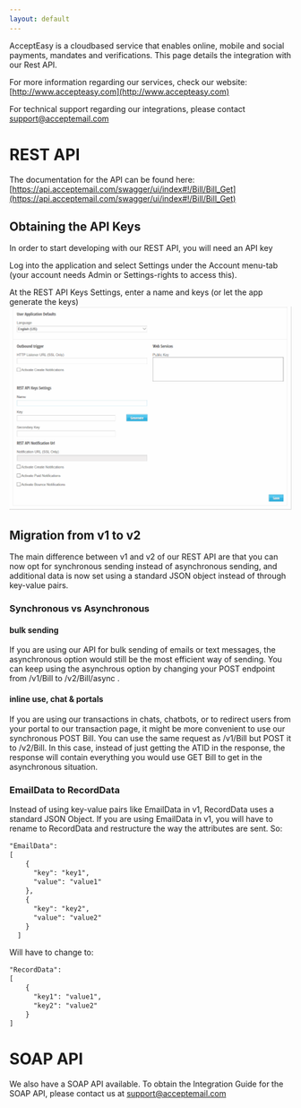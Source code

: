 ```yaml
---
layout: default
---
```


AcceptEasy is a cloudbased service that enables online, mobile and social payments, mandates and verifications. This page details the integration with our Rest API.

For more information regarding our services, check our website: [http://www.accepteasy.com](http://www.accepteasy.com)

For technical support regarding our integrations, please contact [support@acceptemail.com](mailto:support@acceptemail.com)

# [](#REST-API)REST API

The documentation for the API can be found here: [https://api.acceptemail.com/swagger/ui/index#!/Bill/Bill_Get](https://api.acceptemail.com/swagger/ui/index#!/Bill/Bill_Get)

## [](#Obtaining-API-Keys)Obtaining the API Keys

In order to start developing with our REST API, you will need an API key

Log into the application and select Settings under the Account menu-tab (your account needs Admin or Settings-rights to access this).

At the REST API Keys Settings, enter a name and keys (or let the app generate the keys)
![REST](assets/GenerateRestKey.gif)

## [](#Migration-v1-to-v2) Migration from v1 to v2

The main difference between v1 and v2 of our REST API are that you can now opt for synchronous sending instead of asynchronous sending, and additional data is now set using a standard JSON object instead of through key-value pairs.

### [](#Synchronous-vs-Asynchronous)Synchronous vs Asynchronous

#### [](#bulk-sending) bulk sending

If you are using our API for bulk sending of emails or text messages, the asynchronous option would still be the most efficient way of sending. You can keep using the asynchrous option by changing your POST endpoint from /v1/Bill to /v2/Bill/async .

#### [](#Minline-use-chat-portals) inline use, chat & portals

If you are using our transactions in chats, chatbots, or to redirect users from your portal to our transaction page, it might be more convenient to use our synchronous POST Bill. You can use the same request as /v1/Bill but POST it to /v2/Bill. In this case, instead of just getting the ATID in the response, the response will contain everything you would use GET Bill to get in the asynchronous situation.

### [](#EmailData-to-RecordData) EmailData to RecordData

Instead of using key-value pairs like EmailData in v1, RecordData uses a standard JSON Object. If you are using EmailData in v1, you will have to rename to RecordData and restructure the way the attributes are sent. So:

```
"EmailData": 
[
    {
      "key": "key1",
      "value": "value1"
    },
    {
      "key": "key2",
      "value": "value2"
    }
  ]
```

Will have to change to:

```
"RecordData": 
[
	{
	  "key1": "value1",
	  "key2": "value2"
	}
]
```

# [](#SOAP-API)SOAP API

We also have a SOAP API available. To obtain the Integration Guide for the SOAP API, please contact us at [support@acceptemail.com](mailto:support@acceptemail.com)